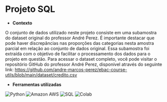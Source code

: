 # Projeto SQL

* **Contexto**
  
O conjunto de dados utilizado neste projeto consiste em uma subamostra do dataset original do professor André Perez. É importante destacar que pode haver discrepâncias nas proporções das categorias nesta amostra parcial em relação ao conjunto de dados original. Essa subamostra foi extraída com o objetivo de facilitar o processamento dos dados para o projeto em questão. Para acessar o dataset completo, você pode visitar o repositório GitHub do professor André Perez, disponível através do seguinte link: https://github.com/andre-marcos-perez/ebac-course-utils/blob/main/dataset/credito.csv

* **Ferramentas utilizadas**

![Python](https://img.shields.io/badge/Python-black?style=flat-square&logo=python)
 ![Amazon AWS](https://img.shields.io/badge/AWS-black?style=flat-square&logo=amazon-aws)
![SQL](https://img.shields.io/badge/-SQL-black?style=flat-square&logo=sqlite)
![Colab](https://img.shields.io/badge/Colab-orange?style=flat&logo=googlecolab&logoColor=%23F9AB00)
